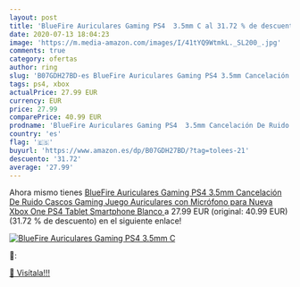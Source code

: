 ```yaml
---
layout: post
title: 'BlueFire Auriculares Gaming PS4  3.5mm C al 31.72 % de descuento'
date: 2020-07-13 18:04:23
image: 'https://m.media-amazon.com/images/I/41tYQ9WtmkL._SL200_.jpg'
comments: true
category: ofertas
author: ring
slug: 'B07GDH27BD-es BlueFire Auriculares Gaming PS4 3.5mm Cancelación De Ruido...'
tags: ps4, xbox
actualPrice: 27.99 EUR
currency: EUR
price: 27.99
comparePrice: 40.99 EUR
prodname: 'BlueFire Auriculares Gaming PS4  3.5mm Cancelación De Ruido Cascos Gaming  Juego Auriculares con Micrófono para Nueva Xbox One PS4 Tablet Smartphone  Blanco '
country: 'es'
flag: '🇪🇸'
buyurl: 'https://www.amazon.es/dp/B07GDH27BD/?tag=tolees-21'
descuento: '31.72'
average: '27.99'
---
```


Ahora mismo tienes [BlueFire Auriculares Gaming PS4  3.5mm Cancelación De Ruido Cascos Gaming  Juego Auriculares con Micrófono para Nueva Xbox One PS4 Tablet Smartphone  Blanco ](https://www.amazon.es/dp/B07GDH27BD/?tag=tolees-21) a 27.99 EUR (original: 40.99 EUR) (31.72 %  de descuento) en el siguiente enlace!

[![BlueFire Auriculares Gaming PS4  3.5mm C](https://m.media-amazon.com/images/I/41tYQ9WtmkL._SL200_.jpg)](https://www.amazon.es/dp/B07GDH27BD/?tag=tolees-21)

🔎:


[🛒 Visítala!!!](https://www.amazon.es/dp/B07GDH27BD/?tag=tolees-21)

